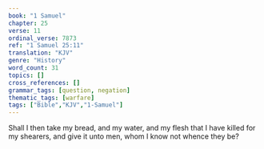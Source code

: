 ```yaml
---
book: "1 Samuel"
chapter: 25
verse: 11
ordinal_verse: 7873
ref: "1 Samuel 25:11"
translation: "KJV"
genre: "History"
word_count: 31
topics: []
cross_references: []
grammar_tags: [question, negation]
thematic_tags: [warfare]
tags: ["Bible","KJV","1-Samuel"]
---
```

Shall I then take my bread, and my water, and my flesh that I have killed for my shearers, and give it unto men, whom I know not whence they be?
